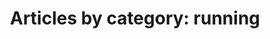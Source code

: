 ---
layout: blog_by_category
title: 'Articles by category: running'
category: running
permalink: running/
---